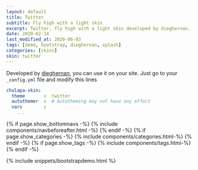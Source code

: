 ```yaml
---
layout: default
title: Twitter
subtitle: Fly high with a light skin
excerpt: Twitter, fly high with a light skin developed by dieghernan.
date: 2020-02-14
last_modified_at: 2020-06-03
tags: [demo, bootstrap, dieghernan, splash]
categories: [skins]
skin: twitter
---
```



Developed by [dieghernan](https://github.com/dieghernan/), you can use it on your site. Just go to your `_config.yml` file and modify this lines

```yaml
chulapa-skin: 
  theme       :  twitter
  autothemer  :  # Autotheming may not have any effect
  vars        :    
    ...
```



{% if page.show_bottomnavs -%}
{% include components/navbeforeafter.html -%}
{% endif -%}
{% if page.show_categories -%}
{% include components/categories.html-%}
{% endif -%}
{% if page.show_tags -%}
{% include components/tags.html-%}
{% endif -%}


{% include snippets/bootstrapdemo.html  %}


